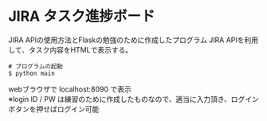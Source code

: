 # JIRA タスク進捗ボード
JIRA APIの使用方法とFlaskの勉強のために作成したプログラム
JIRA APIを利用して、タスク内容をHTMLで表示する。  

```
# プログラムの起動
$ python main
```
webブラウザで localhost:8090 で表示  
※login ID / PW は練習のために作成したものなので、適当に入力頂き、ログインボタンを押せばログイン可能  